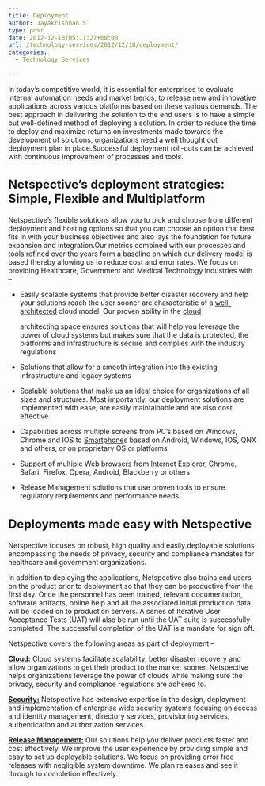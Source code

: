 ```yaml
---
title: Deployment
author: Jayakrishnan S
type: post
date: 2012-12-18T05:11:27+00:00
url: /technology-services/2012/12/18/deployment/
categories:
  - Technology Services

---
```

In today&#8217;s competitive world, it is essential for enterprises to evaluate internal automation needs and market trends, to release new and innovative applications across various platforms based on these various demands. The best approach in delivering the solution to the end users is to have a simple but well-defined method of deploying a solution. In order to reduce the time to deploy and maximize returns on investments made towards the development of solutions, organizations need a well thought out deployment plan in place.Successful deployment roll-outs can be achieved with continuous improvement of processes and tools.

<h2 style="font-size: 24px;">
  Netspective&#8217;s deployment strategies: Simple, Flexible and Multiplatform
</h2>

Netspective&#8217;s flexible solutions allow you to pick and choose from different deployment and hosting options so that you can choose an option that best fits in with your business objectives and also lays the foundation for future expansion and integration.Our metrics combined with our processes and tools refined over the years form a baseline on which our delivery model is based thereby allowing us to reduce cost and error rates. We focus on providing Healthcare, Government and Medical Technology industries with &#8211;

  * Easily scalable systems that provide better disaster recovery and help your solutions reach the user sooner are characteristic of a [well-architected][1] cloud model. Our proven ability in the [cloud][2]
   
    architecting space ensures solutions that will help you leverage the power of cloud systems but makes sure that the data is protected, the platforms and infrastructure is secure and complies with the industry regulations
  * Solutions that allow for a smooth integration into the existing infrastructure and legacy systems
  * Scalable solutions that make us an ideal choice for organizations of all sizes and structures. Most importantly, our deployment solutions are implemented with ease, are easily maintainable and are also cost effective
  * Capabilities across multiple screens from PC&#8217;s based on Windows, Chrome and IOS to [Smartphone][3]s based on Android, Windows, IOS, QNX and others, or on proprietary OS or platforms
  * Support of multiple Web browsers from Internet Explorer, Chrome, Safari, Firefox, Opera, Android, Blackberry or others
  * Release Management solutions that use proven tools to ensure regulatory requirements and performance needs.

<h2 style="font-size: 24px;">
  Deployments made easy with Netspective
</h2>

Netspective focuses on robust, high quality and easily deployable solutions encompassing the needs of privacy, security and compliance mandates for healthcare and government organizations.

In addition to deploying the applications, Netspective also trains end users on the product prior to deployment so that they can be productive from the first day. Once the personnel has been trained, relevant documentation, software artifacts, online help and all the associated initial production data will be loaded on to production servers. A series of Iterative User Acceptance Tests (UAT) will also be run until the UAT suite is successfully completed. The successful completion of the UAT is a mandate for sign off.

Netspective covers the following areas as part of deployment &#8211;

**[Cloud:][2]** Cloud systems facilitate scalability, better disaster recovery and allow organizations to get their product to the market sooner. Netspective helps organizations leverage the power of clouds while making sure the privacy, security and compliance regulations are adhered to.

**[Security:][4]** Netspective has extensive expertise in the design, deployment and implementation of enterprise wide security systems focusing on access and identity management, directory services, provisioning services, authentication and authorization services.

**[Release Management:][5]** Our solutions help you deliver products faster and cost effectively. We improve the user experience by providing simple and easy to set up deployable solutions. We focus on providing error free releases with negligible system downtime. We plan releases and see it through to completion effectively.

 [1]: https://www.netspective.com/technology-services/development/2012/12/18/architecture-4/ "Architecture"
 [2]: https://www.netspective.com/technology-services/deployment/2012/12/28/cloud-3/ "Cloud"
 [3]: https://www.netspective.com/technology-services/development/2012/12/18/mobility-3/ "Mobility"
 [4]: https://www.netspective.com/technology-services/deployment/2012/12/18/security-3/ "Security"
 [5]: https://www.netspective.com/technology-services/deployment/2012/12/18/release-management/ "Release Management"
